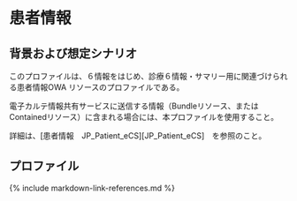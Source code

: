 
# 患者情報

## 背景および想定シナリオ
このプロファイルは、６情報をはじめ、診療６情報・サマリー用に関連づけられる患者情報OWA リソースのプロファイルである。

電子カルテ情報共有サービスに送信する情報（Bundleリソース、またはContainedリソース）に含まれる場合には、本プロファイルを使用すること。

詳細は、[患者情報　JP_Patient_eCS][JP_Patient_eCS]　を参照のこと。


## プロファイル

{% include markdown-link-references.md %}